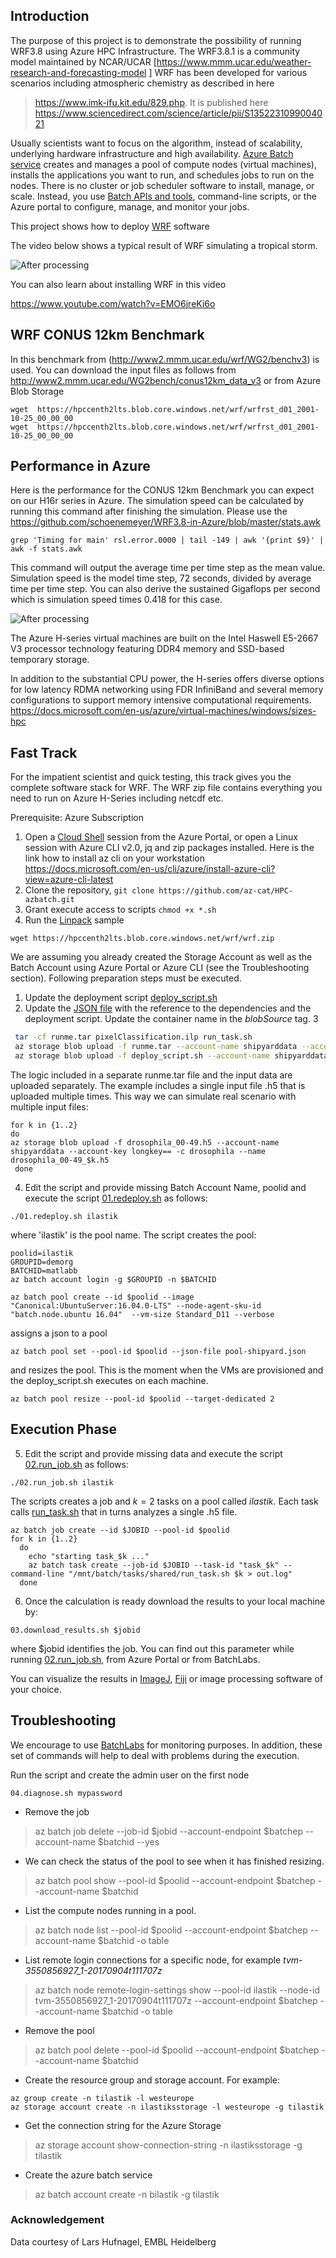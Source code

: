 ## Introduction

The purpose of this project is to demonstrate the possibility of running WRF3.8  using Azure HPC Infrastructure.
The WRF3.8.1 is a community model maintained by NCAR/UCAR [https://www.mmm.ucar.edu/weather-research-and-forecasting-model ]
WRF has been developed for various scenarios including atmospheric chemistry as described in here
> https://www.imk-ifu.kit.edu/829.php. It is published here https://www.sciencedirect.com/science/article/pii/S1352231099004021

Usually scientists want to focus on the algorithm, instead of scalability, underlying hardware infrastructure and high availability. [Azure Batch service](https://docs.microsoft.com/en-us/azure/batch/batch-technical-overview) creates and manages a pool of compute nodes (virtual machines), installs the applications you want to run, and schedules jobs to run on the nodes. There is no cluster or job scheduler software to install, manage, or scale. Instead, you use [Batch APIs and tools](https://docs.microsoft.com/en-us/azure/batch/batch-apis-tools), command-line scripts, or the Azure portal to configure, manage, and monitor your jobs.

This project shows how to deploy [WRF](http://www2.mmm.ucar.edu/wrf/users/wrfv3.8/wrf_model.html) software

The video below shows a typical result of WRF simulating a tropical storm.

![After processing](https://github.com/schoenemeyer/WRF3.8-in-Azure/blob/master/wrf_atl_shear_anim.gif)

You can also learn about installing WRF in this video

https://www.youtube.com/watch?v=EMO6jreKi6o

## WRF CONUS 12km Benchmark
In this benchmark from (http://www2.mmm.ucar.edu/wrf/WG2/benchv3) is used. You can download the input files as follows  from http://www2.mmm.ucar.edu/WG2bench/conus12km_data_v3 or from Azure Blob Storage
```
wget  https://hpccenth2lts.blob.core.windows.net/wrf/wrfrst_d01_2001-10-25_00_00_00
wget  https://hpccenth2lts.blob.core.windows.net/wrf/wrfrst_d01_2001-10-25_00_00_00
```

## Performance in Azure

Here is the performance for the CONUS 12km Benchmark you can expect on our H16r series in Azure. The simulation speed can be calculated by running this command after finishing the simulation. Please use the  https://github.com/schoenemeyer/WRF3.8-in-Azure/blob/master/stats.awk 
```
grep 'Timing for main' rsl.error.0000 | tail -149 | awk '{print $9}' | awk -f stats.awk
```

This command will output the average time per time step as the mean value. Simulation speed is the model time step, 72 seconds, divided by average time per time step. You can also derive the sustained Gigaflops per second which is simulation speed times 0.418 for this case.

![After processing](https://github.com/schoenemeyer/WRF3.8-in-Azure/blob/master/wrf3.8.gif)

The Azure H-series virtual machines are built on the Intel Haswell E5-2667 V3 processor technology featuring DDR4 memory and SSD-based temporary storage.

In addition to the substantial CPU power, the H-series offers diverse options for low latency RDMA networking using FDR InfiniBand and several memory configurations to support memory intensive computational requirements.
https://docs.microsoft.com/en-us/azure/virtual-machines/windows/sizes-hpc


## Fast Track
For the impatient scientist and quick testing, this track gives you the complete software stack for WRF. The WRF zip file contains everything you need to run on Azure H-Series including netcdf etc.

Prerequisite: Azure Subscription 
1. Open a [Cloud Shell](https://docs.microsoft.com/en-us/azure/cloud-shell/overview) session from the Azure Portal, or open a Linux session with Azure CLI v2.0, jq and zip packages installed. Here is the link how to install az cli on your workstation https://docs.microsoft.com/en-us/cli/azure/install-azure-cli?view=azure-cli-latest
2. Clone the repository, `git clone https://github.com/az-cat/HPC-azbatch.git`
3. Grant execute access to scripts `chmod +x *.sh`
4. Run the [Linpack](./linpack/README.md) sample


```
wget https://hpccenth2lts.blob.core.windows.net/wrf/wrf.zip
```

We are assuming you already created the Storage Account as well as the Batch Account using Azure Portal or Azure CLI (see the Troubleshooting section). Following preparation steps must be executed.

1. Update the deployment script [deploy_script.sh](https://github.com/lmiroslaw/azure-batch-ilastik/blob/master/deploy_script.sh)
2. Update the [JSON file](https://github.com/lmiroslaw/azure-batch-ilastik/blob/master/pool-shipyard.json) with the reference to the  dependencies and the deployment script. Update the container name in the *blobSource* tag. 
3

```bash
 tar -cf runme.tar pixelClassification.ilp run_task.sh
 az storage blob upload -f runme.tar --account-name shipyarddata --account-key longkey== -c drosophila --name runme.tar
 az storage blob upload -f deploy_script.sh --account-name shipyarddata --account-key longkey== -c drosophila --name deploy_script.sh
```
The logic included in a separate runme.tar file and the input data are uploaded separately. The example includes a single input file .h5 that is uploaded multiple times. This way we can simulate real scenario with multiple input files: 

```
for k in {1..2}
do
az storage blob upload -f drosophila_00-49.h5 --account-name shipyarddata --account-key longkey== -c drosophila --name drosophila_00-49_$k.h5
 done
```

4. Edit the script and provide missing Batch Account Name, poolid and execute the script [01.redeploy.sh](https://github.com/lmiroslaw/azure-batch-ilastik/blob/master/01.redeploy.sh) as follows:
```
./01.redeploy.sh ilastik
```
where 'ilastik' is the pool name.  The script creates the pool:
```
poolid=ilastik
GROUPID=demorg
BATCHID=matlabb
az batch account login -g $GROUPID -n $BATCHID

az batch pool create --id $poolid --image "Canonical:UbuntuServer:16.04.0-LTS" --node-agent-sku-id "batch.node.ubuntu 16.04"  --vm-size Standard_D11 --verbose
```

assigns a json to a pool
```
az batch pool set --pool-id $poolid --json-file pool-shipyard.json 
```

and resizes the pool. This is the moment when the VMs are provisioned and the deploy_script.sh executes on each machine.
```
az batch pool resize --pool-id $poolid --target-dedicated 2 
```

## Execution Phase

5. Edit the script and provide missing data and execute the script [02.run_job.sh](https://github.com/lmiroslaw/azure-batch-ilastik/blob/master/02.run_job.sh) as follows:
```
./02.run_job.sh ilastik
```

The scripts creates a job and $k=2$ tasks on a pool called *ilastik*. Each task calls [run_task.sh](https://github.com/lmiroslaw/azure-batch-ilastik/blob/master/run_task.sh) that in turns analyzes a single .h5 file.
```
az batch job create --id $JOBID --pool-id $poolid 
for k in {1..2} 
  do 
    echo "starting task_$k ..."
    az batch task create --job-id $JOBID --task-id "task_$k" --command-line "/mnt/batch/tasks/shared/run_task.sh $k > out.log"
  done

```

6. Once the calculation is ready download the results to your local machine by:
```
03.download_results.sh $jobid
```
where $jobid identifies the job. You can find out this parameter while running [02.run_job.sh](https://github.com/lmiroslaw/azure-batch-ilastik/blob/master/02.run_job.sh), from Azure Portal or from BatchLabs.

You can visualize the results in [ImageJ](https://imagej.nih.gov/ij/), [Fiji](https://fiji.sc) or image processing software of your choice.

## Troubleshooting

We encourage to use [BatchLabs](https://github.com/Azure/BatchLabs) for monitoring purposes. In addition, these set of commands will help to deal with problems during the execution.

Run the script and create the admin user on the first node
```
04.diagnose.sh mypassword
```

* Remove the job
> az batch job delete  --job-id $jobid  --account-endpoint $batchep --account-name $batchid --yes

* We can check the status of the pool to see when it has finished resizing.
> az batch pool show --pool-id $poolid  --account-endpoint $batchep --account-name $batchid

* List the compute nodes running in a pool.
> az batch node list --pool-id $poolid --account-endpoint $batchep --account-name $batchid -o table

* List remote login connections for a specific node, for example *tvm-3550856927_1-20170904t111707z* 
> az batch node remote-login-settings show --pool-id ilastik --node-id tvm-3550856927_1-20170904t111707z --account-endpoint $batchep --account-name $batchid -o table

* Remove the pool
> az batch pool delete --pool-id $poolid  --account-endpoint $batchep --account-name $batchid

* Create the resource group and storage account. For example:
 ```
 az group create -n tilastik -l westeurope
 az storage account create -n ilastiksstorage -l westeurope -g tilastik
```
* Get the connection string for the Azure Storage
> az storage account show-connection-string -n ilastiksstorage -g tilastik

* Create the azure batch service
> az batch account create -n bilastik -g tilastik

### Acknowledgement

Data courtesy of Lars Hufnagel, EMBL Heidelberg


